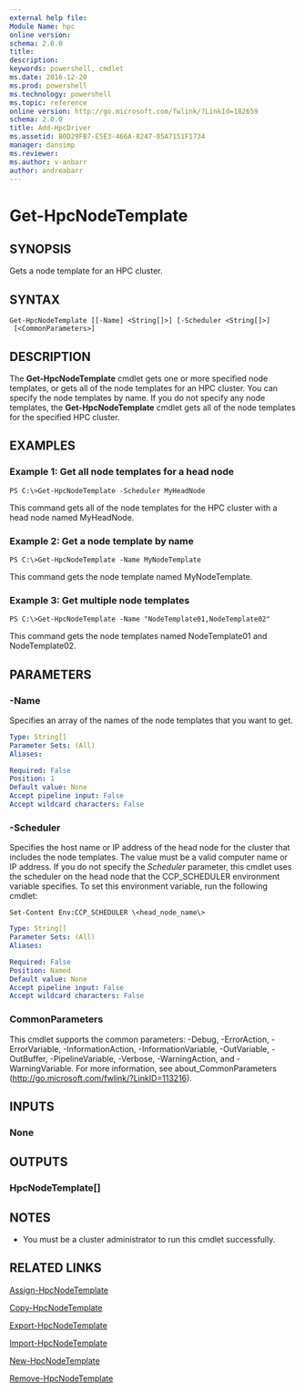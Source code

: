 ```yaml
---
external help file:
Module Name: hpc
online version:
schema: 2.0.0
title:
description:
keywords: powershell, cmdlet
ms.date: 2016-12-20
ms.prod: powershell
ms.technology: powershell
ms.topic: reference
online version: http://go.microsoft.com/fwlink/?LinkId=182659
schema: 2.0.0
title: Add-HpcDriver
ms.assetid: B0D29FB7-E5E3-466A-8247-05A7151F1734
manager: dansimp
ms.reviewer:
ms.author: v-anbarr
author: andreabarr
---
```


# Get-HpcNodeTemplate

## SYNOPSIS
Gets a node template for an HPC cluster.

## SYNTAX

```
Get-HpcNodeTemplate [[-Name] <String[]>] [-Scheduler <String[]>]
 [<CommonParameters>]
```

## DESCRIPTION
The **Get-HpcNodeTemplate** cmdlet gets one or more specified node templates, or gets all of the node templates for an HPC cluster.
You can specify the node templates by name.
If you do not specify any node templates, the **Get-HpcNodeTemplate** cmdlet gets all of the node templates for the specified HPC cluster.

## EXAMPLES

### Example 1: Get all node templates for a head node
```
PS C:\>Get-HpcNodeTemplate -Scheduler MyHeadNode
```

This command gets all of the node templates for the HPC cluster with a head node named MyHeadNode.

### Example 2: Get a node template by name
```
PS C:\>Get-HpcNodeTemplate -Name MyNodeTemplate
```

This command gets the node template named MyNodeTemplate.

### Example 3: Get multiple node templates
```
PS C:\>Get-HpcNodeTemplate -Name "NodeTemplate01,NodeTemplate02"
```

This command gets the node templates named NodeTemplate01 and NodeTemplate02.

## PARAMETERS

### -Name
Specifies an array of the names of the node templates that you want to get.

```yaml
Type: String[]
Parameter Sets: (All)
Aliases:

Required: False
Position: 1
Default value: None
Accept pipeline input: False
Accept wildcard characters: False
```

### -Scheduler
Specifies the host name or IP address of the head node for the cluster that includes the node templates.
The value must be a valid computer name or IP address.
If you do not specify the *Scheduler* parameter, this cmdlet uses the scheduler on the head node that the CCP_SCHEDULER environment variable specifies.
To set this environment variable, run the following cmdlet:

`Set-Content Env:CCP_SCHEDULER \<head_node_name\>`

```yaml
Type: String[]
Parameter Sets: (All)
Aliases:

Required: False
Position: Named
Default value: None
Accept pipeline input: False
Accept wildcard characters: False
```

### CommonParameters
This cmdlet supports the common parameters: -Debug, -ErrorAction, -ErrorVariable, -InformationAction, -InformationVariable, -OutVariable, -OutBuffer, -PipelineVariable, -Verbose, -WarningAction, and -WarningVariable. For more information, see about_CommonParameters (http://go.microsoft.com/fwlink/?LinkID=113216).

## INPUTS

### None

## OUTPUTS

### HpcNodeTemplate[]

## NOTES
* You must be a cluster administrator to run this cmdlet successfully.

## RELATED LINKS

[Assign-HpcNodeTemplate](./Assign-HpcNodeTemplate.md)

[Copy-HpcNodeTemplate](./Copy-HpcNodeTemplate.md)

[Export-HpcNodeTemplate](./Export-HpcNodeTemplate.md)

[Import-HpcNodeTemplate](./Import-HpcNodeTemplate.md)

[New-HpcNodeTemplate](./New-HpcNodeTemplate.md)

[Remove-HpcNodeTemplate](./Remove-HpcNodeTemplate.md)

